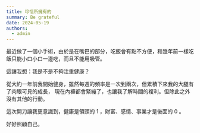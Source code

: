 ```yaml
---
title: 珍惜所擁有的
summary: Be grateful
date: 2024-05-19
authors:
  - admin
---
```


最近做了一個小手術，由於是在嘴巴的部分，吃飯會有點不方便，和幾年前一樣吃飯只能小口小口一邊吃，而且不能用吸管。  

這讓我想：我是不是不夠注重健康？

從大約一年前我開始健身，雖然每週的頻率是一次到兩次，但累積下來我的大腿有了肉眼可見的成長，
現在內褲都會緊繃了，也讓我了解時間的複利。但除此之外沒有其他的行動。

這次開刀讓我更意識到，健康是領頭的 1 ，財富、感情、事業才是後面的 0 。

好好照顧自己。